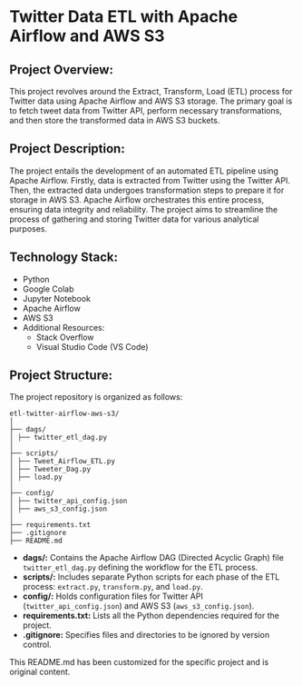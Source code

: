 # Twitter Data ETL with Apache Airflow and AWS S3

## Project Overview:
This project revolves around the Extract, Transform, Load (ETL) process for Twitter data using Apache Airflow and AWS S3 storage. The primary goal is to fetch tweet data from Twitter API, perform necessary transformations, and then store the transformed data in AWS S3 buckets.

## Project Description:
The project entails the development of an automated ETL pipeline using Apache Airflow. Firstly, data is extracted from Twitter using the Twitter API. Then, the extracted data undergoes transformation steps to prepare it for storage in AWS S3. Apache Airflow orchestrates this entire process, ensuring data integrity and reliability. The project aims to streamline the process of gathering and storing Twitter data for various analytical purposes.

## Technology Stack:
- Python
- Google Colab
- Jupyter Notebook
- Apache Airflow
- AWS S3
- Additional Resources:
  - Stack Overflow
  - Visual Studio Code (VS Code)

## Project Structure:
The project repository is organized as follows:
```
etl-twitter-airflow-aws-s3/
│
├── dags/
│ ├── twitter_etl_dag.py
│
├── scripts/
│ ├── Tweet_Airflow_ETL.py
│ ├── Tweeter_Dag.py
│ ├── load.py
│
├── config/
│ ├── twitter_api_config.json
│ ├── aws_s3_config.json
│
├── requirements.txt
├── .gitignore
├── README.md
```
- **dags/:** Contains the Apache Airflow DAG (Directed Acyclic Graph) file `twitter_etl_dag.py` defining the workflow for the ETL process.
- **scripts/:** Includes separate Python scripts for each phase of the ETL process: `extract.py`, `transform.py`, and `load.py`.
- **config/:** Holds configuration files for Twitter API (`twitter_api_config.json`) and AWS S3 (`aws_s3_config.json`).
- **requirements.txt:** Lists all the Python dependencies required for the project.
- **.gitignore:** Specifies files and directories to be ignored by version control.

This README.md has been customized for the specific project and is original content.
